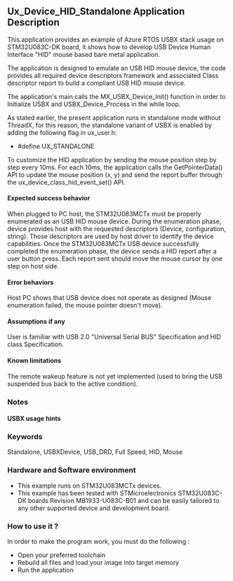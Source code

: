 ## <b>Ux_Device_HID_Standalone Application Description</b>

This application provides an example of Azure RTOS USBX stack usage on STM32U083C-DK board,
it shows how to develop USB Device Human Interface "HID" mouse based bare metal application.

The application is designed to emulate an USB HID mouse device, the code provides all required device descriptors framework
and associated Class descriptor report to build a compliant USB HID mouse device.

The application's main calls the MX_USBX_Device_Init() function in order to Initialize USBX and USBX_Device_Process in the while loop.

As stated earlier, the present application runs in standalone mode without ThreadX, for this reason, the standalone variant of USBX is enabled by adding the following flag in ux_user.h:

 - #define UX_STANDALONE

To customize the HID application by sending the mouse position step by step every 10ms.
For each 10ms, the application calls the GetPointerData() API to update the mouse position (x, y) and send
the report buffer through the ux_device_class_hid_event_set() API.

#### <b>Expected success behavior</b>

When plugged to PC host, the STM32U083MCTx must be properly enumerated as an USB HID mouse device.
During the enumeration phase, device provides host with the requested descriptors (Device, configuration, string).
Those descriptors are used by host driver to identify the device capabilities.
Once the STM32U083MCTx USB device successfully completed the enumeration phase, the device sends a HID report after a user button press.
Each report sent should move the mouse cursor by one step on host side.

#### <b>Error behaviors</b>

Host PC shows that USB device does not operate as designed (Mouse enumeration failed, the mouse pointer doesn't move).

#### <b>Assumptions if any</b>

User is familiar with USB 2.0 "Universal Serial BUS" Specification and HID class Specification.

#### <b>Known limitations</b>

The remote wakeup feature is not yet implemented (used to bring the USB suspended bus back to the active condition).

### <b>Notes</b>


#### <b>USBX usage hints</b>

### <b>Keywords</b>

Standalone, USBXDevice, USB_DRD, Full Speed, HID, Mouse

### <b>Hardware and Software environment</b>

  - This example runs on STM32U083MCTx devices.
  - This example has been tested with STMicroelectronics STM32U083C-DK boards Revision MB1933-U083C-B01 and can be easily tailored to any other supported device and development board.

### <b>How to use it ?</b>

In order to make the program work, you must do the following :

 - Open your preferred toolchain
 - Rebuild all files and load your image into target memory
 - Run the application
